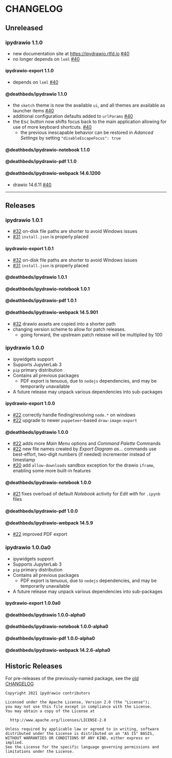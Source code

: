 # CHANGELOG

## Unreleased

### ipydrawio 1.1.0

- new documentation site at https://ipydrawio.rtfd.io [#40]
- no longer depends on `lxml` [#40]

#### ipydrawio-export 1.1.0

- depends on `lxml` [#40]

#### @deathbeds/ipydrawio 1.1.0

- the `sketch` theme is now the available `ui`, and all themes are available as
  launcher items [#40]
- additional configuration defaults added to `urlParams` [#40]
- the <kbd>Esc</kbd> button now shifts focus back to the main application
  allowing for use of more keyboard shortcuts. [#40]
  - the previous inescapable behavior can be restored in _Adanced Settings_ by
    setting `"disableEscapeFocus": true`

#### @deathbeds/ipydrawio-notebook 1.1.0

#### @deathbeds/ipydrawio-pdf 1.1.0

#### @deathbeds/ipydrawio-webpack 14.6.1200

- drawio 14.6.11 [#40]

[#40]: https://github.com/deathbeds/ipydrawio/pull/40

---

## Releases

### ipydrawio 1.0.1

- [#32] on-disk file paths are shorter to avoid Windows issues
- [#31] `install.json` is properly placed

#### ipydrawio-export 1.0.1

- [#32] on-disk file paths are shorter to avoid Windows issues
- [#31] `install.json` is properly placed

#### @deathbeds/ipydrawio 1.0.1

#### @deathbeds/ipydrawio-notebook 1.0.1

#### @deathbeds/ipydrawio-pdf 1.0.1

#### @deathbeds/ipydrawio-webpack 14.5.901

- [#32] drawio assets are copied into a shorter path
- changing version scheme to allow for patch releases.
  - going forward, the upstream patch release will be multiplied by 100

[#31]: https://github.com/deathbeds/ipydrawio/issues/31
[#32]: https://github.com/deathbeds/ipydrawio/issues/32

### ipydrawio 1.0.0

- ipywidgets support
- Supports JupyterLab 3
- `pip` primary distribution
- Contains all previous packages
  - PDF export is tenuous, due to `nodejs` dependencies, and may be temporarily
    unavailable
- A future release may unpack various dependencies into sub-packages

#### ipydrawio-export 1.0.0

- [#22] correctly handle finding/resolving `node.*` on windows
- [#22] upgrade to newer `puppeteer`-based `draw-image-export`

#### @deathbeds/ipydrawio 1.0.0

- [#22] adds more _Main Menu_ options and _Command Palette_ Commands
- [#22] new file names created by _Export Diagram as..._ commands use
  best-effort, two-digit numbers (if needed) incrementer instead of timestamp
- [#20] add `allow-downloads` sandbox exception for the drawio `iframe`,
  enabling some more built-in features

#### @deathbeds/ipydrawio-notebook 1.0.0

- [#21] fixes overload of default _Notebook_ activity for _Edit with_ for
  `.ipynb` files

#### @deathbeds/ipydrawio-pdf 1.0.0

#### @deathbeds/ipydrawio-webpack 14.5.9

- [#22] improved PDF export

[#20]: https://github.com/deathbeds/ipydrawio/issues/20
[#21]: https://github.com/deathbeds/ipydrawio/issues/21
[#22]: https://github.com/deathbeds/ipydrawio/pull/22

### ipydrawio 1.0.0a0

- ipywidgets support
- Supports JupyterLab 3
- `pip` primary distribution
- Contains all previous packages
  - PDF export is tenuous, due to `nodejs` dependencies, and may be temporarily
    unavailable
- A future release may unpack various dependencies into sub-packages

#### ipydrawio-export 1.0.0a0

#### @deathbeds/ipydrawio 1.0.0-alpha0

#### @deathbeds/ipydrawio-notebook 1.0.0-alpha0

#### @deathbeds/ipydrawio-pdf 1.0.0-alpha0

#### @deathbeds/ipydrawio-webpack 14.2.6-alpha0

## Historic Releases

For pre-releases of the previously-named package, see the [old CHANGELOG][]

[old changelog]:
  https://github.com/deathbeds/ipydrawio/tree/3a577ac/CHANGELOG.md

```
Copyright 2021 ipydrawio contributors

Licensed under the Apache License, Version 2.0 (the "License");
you may not use this file except in compliance with the License.
You may obtain a copy of the License at

  http://www.apache.org/licenses/LICENSE-2.0

Unless required by applicable law or agreed to in writing, software
distributed under the License is distributed on an "AS IS" BASIS,
WITHOUT WARRANTIES OR CONDITIONS OF ANY KIND, either express or implied.
See the License for the specific language governing permissions and
limitations under the License.
```
